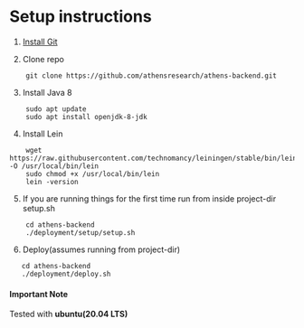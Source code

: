 # Setup instructions


1. [Install Git](https://git-scm.com/book/en/v2/Getting-Started-Installing-Git)
   

2. Clone repo
```
    git clone https://github.com/athensresearch/athens-backend.git
```

3. Install Java 8
```
    sudo apt update
    sudo apt install openjdk-8-jdk
```

4. Install Lein
```
    wget https://raw.githubusercontent.com/technomancy/leiningen/stable/bin/lein -O /usr/local/bin/lein
    sudo chmod +x /usr/local/bin/lein
    lein -version
```

5. If you are running things for the first time run from inside project-dir setup.sh 
```
    cd athens-backend
    ./deployment/setup/setup.sh
```

6. Deploy(assumes running from project-dir)
```
   cd athens-backend
   ./deployment/deploy.sh 
```

#### Important Note

Tested with **ubuntu(20.04 LTS)**
